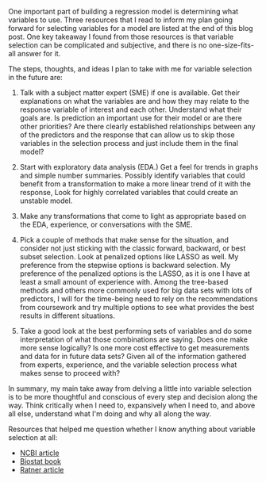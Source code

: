 One important part of building a regression model is determining what variables to use. Three resources that I read to inform my plan going forward for selecting variables for a model are listed at the end of this blog post. One key takeaway I found from those resources is that variable selection can be complicated and subjective, and there is no one-size-fits-all answer for it.

The steps, thoughts, and ideas I plan to take with me for variable selection in the future are:  

1. Talk with a subject matter expert (SME) if one is available. Get their explanations on what the variables are and how they may relate to the response variable of interest and each other. Understand what their goals are. Is prediction an important use for their model or are there other priorities? Are there clearly established relationships between any of the predictors and the response that can allow us to skip those variables in the selection process and just include them in the final model?

2. Start with exploratory data analysis (EDA.) Get a feel for trends in graphs and simple number summaries. Possibly identify variables that could benefit from a transformation to make a more linear trend of it with the response, Look for highly correlated variables that could create an unstable model.

3. Make any transformations that come to light as appropriate based on the EDA, experience, or conversations with the SME.

4. Pick a couple of methods that make sense for the situation, and consider not just sticking with the classic forward, backward, or best subset selection. Look at penalized options like LASSO as well. My preference from the stepwise options is backward selection. My preference of the penalized options is the LASSO, as it is one I have at least a small amount of experience with. Among the tree-based methods and others more commonly used for big data sets with lots of predictors, I will for the time-being need to rely on the recommendations from coursework and try multiple options to see what provides the best results in different situations.

5. Take a good look at the best performing sets of variables and do some interpretation of what those combinations are saying. Does one make more sense logically? Is one more cost effective to get measurements and data for in future data sets? Given all of the information gathered from experts, experience, and the variable selection process what makes sense to proceed with?

In summary, my main take away from delving a little into variable selection is to be more thoughtful and conscious of every step and decision along the way. Think critically when I need to, expansively when I need to, and above all else, understand what I'm doing and why all along the way.

Resources that helped me question whether I know anything about variable selection at all:  
* [NCBI article](https://www.ncbi.nlm.nih.gov/pmc/articles/PMC5969114/) 
* [Biostat book](https://www.biostat.jhsph.edu/~iruczins/teaching/jf/ch10.pdf) 
* [Ratner article](https://link.springer.com/content/pdf/10.1057/jt.2009.26.pdf) 
